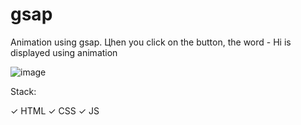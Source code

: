 # gsap
Animation using gsap. Цhen you click on the button, the word - Hi is displayed using animation

![image](https://user-images.githubusercontent.com/90380387/235353934-2877eadb-ca97-4821-9a84-da949431c5fb.png)

Stack:

✓ HTML ✓ CSS ✓ JS

